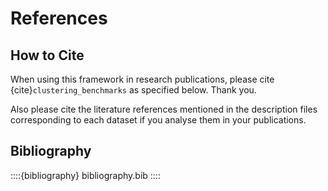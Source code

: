 # References

## How to Cite

When using this framework in research publications, please
cite {cite}`clustering_benchmarks` as specified below. Thank you.

Also please cite the literature references mentioned in the description files
corresponding to each dataset if you analyse them in your publications.




## Bibliography

::::{bibliography} bibliography.bib
::::
